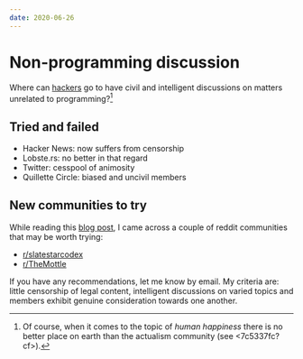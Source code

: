 ```yaml
---
date: 2020-06-26
---
```


# Non-programming discussion

Where can [hackers](http://www.catb.org/esr/faqs/hacker-howto.html#what_is) go to have civil and intelligent discussions on matters unrelated to programming?[^actualism]

## Tried and failed

* Hacker News: now suffers from censorship
* Lobste.rs: no better in that regard 
* Twitter: cesspool of animosity
* Quillette Circle: biased and uncivil members

## New communities to try

While reading this [blog post](https://slatestarcodex.com/2020/06/22/nyt-is-threatening-my-safety-by-revealing-my-real-name-so-i-am-deleting-the-blog/), I came across a couple of reddit communities that may be worth trying:

* [r/slatestarcodex](https://www.reddit.com/r/slatestarcodex)
* [r/TheMottle](https://www.reddit.com/r/TheMotte)

If you have any recommendations, let me know by email. My criteria are: little censorship of legal content, intelligent discussions on varied topics and members exhibit genuine consideration towards one another.

[^actualism]: Of course, when it comes to the topic of *human happiness* there is no better place on earth than the actualism community (see <7c5337fc?cf>).